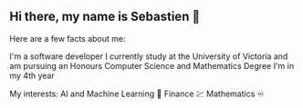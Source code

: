## Hi there, my name is Sebastien 👋

Here are a few facts about me:

I'm a software developer
I currently study at the University of Victoria and am pursuing an Honours Computer Science and Mathematics Degree
I'm in my 4th year

My interests:
AI and Machine Learning :robot:
Finance :chart:
Mathematics :infinity:

<!--
**sebperre/sebperre** is a ✨ _special_ ✨ repository because its `README.md` (this file) appears on your GitHub profile.

Here are some ideas to get you started:

- 🔭 I’m currently working on ...
- 🌱 I’m currently learning ...
- 👯 I’m looking to collaborate on ...
- 🤔 I’m looking for help with ...
- 💬 Ask me about ...
- 📫 How to reach me: ...
- 😄 Pronouns: ...
- ⚡ Fun fact: ...
-->
